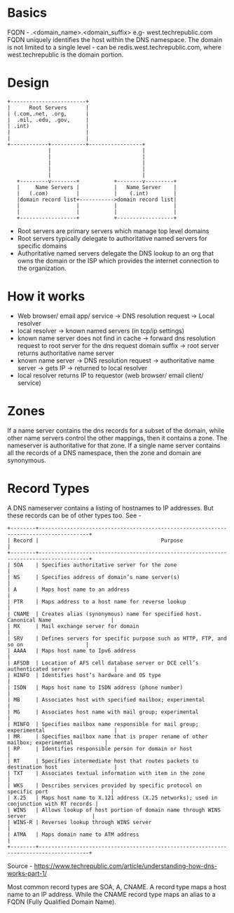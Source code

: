 Basics
======
FQDN - <hostname>.<domain_name>.<domain_suffix>
e.g- west.techrepublic.com
FQDN uniquely identifies the host within the DNS namespace.
The domain is not limited to a single level - can be redis.west.techrepublic.com, where west.techrepublic is the domain portion.

Design
======
```
+------------------------+
|      Root Servers      |
| (.com,.net, .org,      |
|  .mil, .edu, .gov,     |
| .int)                  |
|                        |
|                        |
+------------+-----------+-----------------+
             |                             |
             |                             |
             |                             |
             |                             |
             |                             |
   +---------v--------+           +--------v---------+
   |     Name Servers |           |   Name Server    |
   |   (.com)         |           |    (.int)        |
   |domain record list+----------->domain record list|
   |                  |           |                  |
   |                  |           |                  |
   +------------------+           +------------------+
```
* Root servers are primary servers which manage top level domains
* Root servers typically delegate to authoritative named servers for specific domains
* Authoritative named servers delegate the DNS lookup to an org that owns the domain or the ISP which provides the internet connection to the organization.

How it works
============

* Web browser/ email app/ service -> DNS resolution request -> Local resolver
* local resolver -> known named servers (in tcp/ip settings) 
* known name server does not find in cache -> forward dns resolution request to root server for the dns request domain suffix -> root server returns authoritative name server
* known name server -> DNS resolution request -> authoritative name server -> gets IP -> returned to local resolver
* local resolver returns IP to requestor (web browser/ email client/ service)

Zones
=====
If a name server contains the dns records for a subset of the domain, while other name servers control the other mappings, then it contains a zone. The nameserver is authoritative for that zone. If a single name server contains all the records of a DNS namespace, then the zone and domain are synonymous.

Record Types
============

A DNS nameserver contains a listing of hostnames to IP addresses. But these records can be of other types too. See -
```
+--------+--------------------------------------------------------------------------------------+
| Record |                                       Purpose                                        |
+--------+--------------------------------------------------------------------------------------+
| SOA    | Specifies authoritative server for the zone                                          |
| NS     | Specifies address of domain’s name server(s)                                         |
| A      | Maps host name to an address                                                         |
| PTR    | Maps address to a host name for reverse lookup                                       |
| CNAME  | Creates alias (synonymous) name for specified host. Canonical Name                   |
| MX     | Mail exchange server for domain                                                      |
| SRV    | Defines servers for specific purpose such as HTTP, FTP, and so on                    |
| AAAA   | Maps host name to Ipv6 address                                                       |
| AFSDB  | Location of AFS cell database server or DCE cell’s authenticated server              |
| HINFO  | Identifies host’s hardware and OS type                                               |
| ISDN   | Maps host name to ISDN address (phone number)                                        |
| MB     | Associates host with specified mailbox; experimental                                 |
| MG     | Associates host name with mail group; experimental                                   |
| MINFO  | Specifies mailbox name responsible for mail group; experimental                      |
| MR     | Specifies mailbox name that is proper rename of other mailbox; experimental          |
| RP     | Identifies responsible person for domain or host                                     |
| RT     | Specifies intermediate host that routes packets to destination host                  |
| TXT    | Associates textual information with item in the zone                                 |
| WKS    | Describes services provided by specific protocol on specific port                    |
| X.25   | Maps host name to X.121 address (X.25 networks); used in conjunction with RT records |
| WINS   | Allows lookup of host portion of domain name through WINS server                     |
| WINS-R | Reverses lookup through WINS server                                                  |
| ATMA   | Maps domain name to ATM address                                                      |
+--------+--------------------------------------------------------------------------------------+
```
Source - https://www.techrepublic.com/article/understanding-how-dns-works-part-1/

Most common record types are SOA, A, CNAME. A record type maps a host name to an IP address. 
While the CNAME record type maps an alias to a FQDN (Fully Qualified Domain Name).
